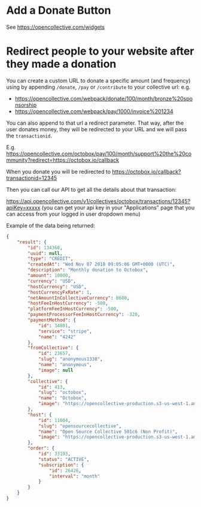 # Add a Donate Button

See https://opencollective.com/widgets

# Redirect people to your website after they made a donation

You can create a custom URL to donate a specific amount (and frequency) using by appending `/donate`, `/pay` or `/contribute` to your collective url: e.g. 
- https://opencollective.com/webpack/donate/100/month/bronze%20sponsorship
- https://opencollective.com/webpack/pay/1000/invoice%201234

You can also append to that url a redirect parameter. That way, after the user donates money, they will be redirected to your URL and we will pass the `transactionid`.

E.g. https://opencollective.com/octobox/pay/100/month/support%20the%20community?redirect=https://octobox.io/callback

When you donate you will be redirected to https://octobox.io/callback?transactionid=12345

Then you can call our API to get all the details about that transaction:

https://api.opencollective.com/v1/collectives/octobox/transactions/12345?apiKey=xxxxx
(you can get your api key in your "Applications" page that you can access from your logged in user dropdown menu)

Example of the data being returned:

```json
{
    "result": {
        "id": 134368,
        "uuid": null,
        "type": "CREDIT",
        "createdAt": "Wed Nov 07 2018 09:05:06 GMT+0000 (UTC)",
        "description": "Monthly donation to Octobox",
        "amount": 10000,
        "currency": "USD",
        "hostCurrency": "USD",
        "hostCurrencyFxRate": 1,
        "netAmountInCollectiveCurrency": 8680,
        "hostFeeInHostCurrency": -500,
        "platformFeeInHostCurrency": -500,
        "paymentProcessorFeeInHostCurrency": -320,
        "paymentMethod": {
            "id": 34801,
            "service": "stripe",
            "name": "4242"
        },
        "fromCollective": {
            "id": 23657,
            "slug": "anonymous1338",
            "name": "anonymous",
            "image": null
        },
        "collective": {
            "id": 413,
            "slug": "octobox",
            "name": "Octobox",
            "image": "https://opencollective-production.s3-us-west-1.amazonaws.com/4e491a10-aae0-11e8-a91b-df5253215e9d.png"
        },
        "host": {
            "id": 11004,
            "slug": "opensourcecollective",
            "name": "Open Source Collective 501c6 (Non Profit)",
            "image": "https://opencollective-production.s3-us-west-1.amazonaws.com/5f4a3920-11b6-11e8-b28d-b359f3c5ca14.png"
        },
        "order": {
            "id": 33193,
            "status": "ACTIVE",
            "subscription": {
                "id": 26426,
                "interval": "month"
            }
        }
    }
}
```
